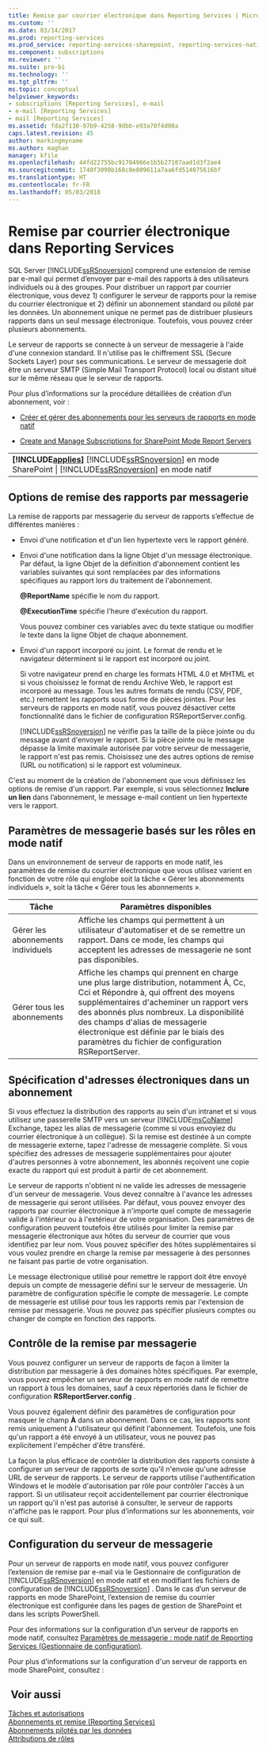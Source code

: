 ```yaml
---
title: Remise par courrier électronique dans Reporting Services | Microsoft Docs
ms.custom: ''
ms.date: 03/14/2017
ms.prod: reporting-services
ms.prod_service: reporting-services-sharepoint, reporting-services-native
ms.component: subscriptions
ms.reviewer: ''
ms.suite: pro-bi
ms.technology: ''
ms.tgt_pltfrm: ''
ms.topic: conceptual
helpviewer_keywords:
- subscriptions [Reporting Services], e-mail
- e-mail [Reporting Services]
- mail [Reporting Services]
ms.assetid: fda2f130-97b9-4258-9dbb-e93a70f4d08a
caps.latest.revision: 45
author: markingmyname
ms.author: maghan
manager: kfile
ms.openlocfilehash: 44fd22755bc91784966e1b5b27107aad1d3f2ae4
ms.sourcegitcommit: 1740f3090b168c0e809611a7aa6fd514075616bf
ms.translationtype: HT
ms.contentlocale: fr-FR
ms.lasthandoff: 05/03/2018
---
```

# <a name="e-mail-delivery-in-reporting-services"></a>Remise par courrier électronique dans Reporting Services
  SQL Server [!INCLUDE[ssRSnoversion](../../includes/ssrsnoversion-md.md)] comprend une extension de remise par e-mail qui permet d’envoyer par e-mail des rapports à des utilisateurs individuels ou à des groupes. Pour distribuer un rapport par courrier électronique, vous devez 1) configurer le serveur de rapports pour la remise du courrier électronique et 2) définir un abonnement standard ou piloté par les données. Un abonnement unique ne permet pas de distribuer plusieurs rapports dans un seul message électronique. Toutefois, vous pouvez créer plusieurs abonnements.  
  
 Le serveur de rapports se connecte à un serveur de messagerie à l'aide d'une connexion standard. Il n'utilise pas le chiffrement SSL (Secure Sockets Layer) pour ses communications. Le serveur de messagerie doit être un serveur SMTP (Simple Mail Transport Protocol) local ou distant situé sur le même réseau que le serveur de rapports.  
  
 Pour plus d’informations sur la procédure détaillées de création d’un abonnement, voir :  
  
-   [Créer et gérer des abonnements pour les serveurs de rapports en mode natif](../../reporting-services/subscriptions/create-and-manage-subscriptions-for-native-mode-report-servers.md)  
  
-   [Create and Manage Subscriptions for SharePoint Mode Report Servers](../../reporting-services/subscriptions/create-and-manage-subscriptions-for-sharepoint-mode-report-servers.md)  
  
||  
|-|  
|**[!INCLUDE[applies](../../includes/applies-md.md)]** [!INCLUDE[ssRSnoversion](../../includes/ssrsnoversion-md.md)] en mode SharePoint &#124; [!INCLUDE[ssRSnoversion](../../includes/ssrsnoversion-md.md)] en mode natif|  
  
## <a name="e-mail-delivery-options"></a>Options de remise des rapports par messagerie  
 La remise de rapports par messagerie du serveur de rapports s’effectue de différentes manières :  
  
-   Envoi d'une notification et d'un lien hypertexte vers le rapport généré.  
  
-   Envoi d'une notification dans la ligne Objet d'un message électronique. Par défaut, la ligne Objet de la définition d'abonnement contient les variables suivantes qui sont remplacées par des informations spécifiques au rapport lors du traitement de l'abonnement.  
  
     **@ReportName** spécifie le nom du rapport.  
  
     **@ExecutionTime** spécifie l'heure d'exécution du rapport.  
  
     Vous pouvez combiner ces variables avec du texte statique ou modifier le texte dans la ligne Objet de chaque abonnement.  
  
-   Envoi d'un rapport incorporé ou joint. Le format de rendu et le navigateur déterminent si le rapport est incorporé ou joint.  
  
     Si votre navigateur prend en charge les formats HTML 4.0 et MHTML et si vous choisissez le format de rendu Archive Web, le rapport est incorporé au message. Tous les autres formats de rendu (CSV, PDF, etc.) remettent les rapports sous forme de pièces jointes. Pour les serveurs de rapports en mode natif, vous pouvez désactiver cette fonctionnalité dans le fichier de configuration RSReportServer.config.  
  
     [!INCLUDE[ssRSnoversion](../../includes/ssrsnoversion-md.md)] ne vérifie pas la taille de la pièce jointe ou du message avant d'envoyer le rapport. Si la pièce jointe ou le message dépasse la limite maximale autorisée par votre serveur de messagerie, le rapport n'est pas remis. Choisissez une des autres options de remise (URL ou notification) si le rapport est volumineux.  
  
 C'est au moment de la création de l'abonnement que vous définissez les options de remise d'un rapport. Par exemple, si vous sélectionnez **Inclure un lien** dans l’abonnement, le message e-mail contient un lien hypertexte vers le rapport.  
  
## <a name="native-mode-role-based-e-mail-settings"></a>Paramètres de messagerie basés sur les rôles en mode natif  
 Dans un environnement de serveur de rapports en mode natif, les paramètres de remise du courrier électronique que vous utilisez varient en fonction de votre rôle qui englobe soit la tâche « Gérer les abonnements individuels », soit la tâche « Gérer tous les abonnements ».  
  
|Tâche|Paramètres disponibles|  
|----------|------------------------|  
|Gérer les abonnements individuels|Affiche les champs qui permettent à un utilisateur d'automatiser et de se remettre un rapport. Dans ce mode, les champs qui acceptent les adresses de messagerie ne sont pas disponibles.|  
|Gérer tous les abonnements|Affiche les champs qui prennent en charge une plus large distribution, notamment À, Cc, Cci et Répondre à, qui offrent des moyens supplémentaires d'acheminer un rapport vers des abonnés plus nombreux. La disponibilité des champs d'alias de messagerie électronique est définie par le biais des paramètres du fichier de configuration RSReportServer.|  
  
## <a name="specifying-e-mail-addresses-in-a-subscription"></a>Spécification d'adresses électroniques dans un abonnement  
 Si vous effectuez la distribution des rapports au sein d'un intranet et si vous utilisez une passerelle SMTP vers un serveur [!INCLUDE[msCoName](../../includes/msconame-md.md)] Exchange, tapez les alias de messagerie (comme si vous envoyiez du courrier électronique à un collègue). Si la remise est destinée à un compte de messagerie externe, tapez l'adresse de messagerie complète. Si vous spécifiez des adresses de messagerie supplémentaires pour ajouter d'autres personnes à votre abonnement, les abonnés reçoivent une copie exacte du rapport qui est produit à partir de cet abonnement.  
  
 Le serveur de rapports n'obtient ni ne valide les adresses de messagerie d'un serveur de messagerie. Vous devez connaître à l'avance les adresses de messagerie qui seront utilisées. Par défaut, vous pouvez envoyer des rapports par courrier électronique à n'importe quel compte de messagerie valide à l'intérieur ou à l'extérieur de votre organisation. Des paramètres de configuration peuvent toutefois être utilisés pour limiter la remise par messagerie électronique aux hôtes du serveur de courrier que vous identifiez par leur nom. Vous pouvez spécifier des hôtes supplémentaires si vous voulez prendre en charge la remise par messagerie à des personnes ne faisant pas partie de votre organisation.  
  
 Le message électronique utilisé pour remettre le rapport doit être envoyé depuis un compte de messagerie défini sur le serveur de messagerie. Un paramètre de configuration spécifie le compte de messagerie. Le compte de messagerie est utilisé pour tous les rapports remis par l'extension de remise par messagerie. Vous ne pouvez pas spécifier plusieurs comptes ou changer de compte en fonction des rapports.  
  
## <a name="controlling-e-mail-delivery"></a>Contrôle de la remise par messagerie  
 Vous pouvez configurer un serveur de rapports de façon à limiter la distribution par messagerie à des domaines hôtes spécifiques. Par exemple, vous pouvez empêcher un serveur de rapports en mode natif de remettre un rapport à tous les domaines, sauf à ceux répertoriés dans le fichier de configuration **RSReportServer.config** .  
  
 Vous pouvez également définir des paramètres de configuration pour masquer le champ **À** dans un abonnement. Dans ce cas, les rapports sont remis uniquement à l'utilisateur qui définit l'abonnement. Toutefois, une fois qu'un rapport a été envoyé à un utilisateur, vous ne pouvez pas explicitement l'empêcher d'être transféré.  
  
 La façon la plus efficace de contrôler la distribution des rapports consiste à configurer un serveur de rapports de sorte qu'il n'envoie qu'une adresse URL de serveur de rapports. Le serveur de rapports utilise l'authentification Windows et le modèle d'autorisation par rôle pour contrôler l'accès à un rapport. Si un utilisateur reçoit accidentellement par courrier électronique un rapport qu'il n'est pas autorisé à consulter, le serveur de rapports n'affiche pas le rapport. Pour plus d’informations sur les abonnements, voir ce qui suit.  
  
## <a name="e-mail-server-configuration"></a>Configuration du serveur de messagerie  
 Pour un serveur de rapports en mode natif, vous pouvez configurer l’extension de remise par e-mail via le Gestionnaire de configuration de [!INCLUDE[ssRSnoversion](../../includes/ssrsnoversion-md.md)] en mode natif et en modifiant les fichiers de configuration de [!INCLUDE[ssRSnoversion](../../includes/ssrsnoversion-md.md)] . Dans le cas d’un serveur de rapports en mode SharePoint, l’extension de remise du courrier électronique est configurée dans les pages de gestion de SharePoint et dans les scripts PowerShell.  
  
 
 Pour des informations sur la configuration d’un serveur de rapports en mode natif, consultez [Paramètres de messagerie : mode natif de Reporting Services (Gestionnaire de configuration)](../install-windows/e-mail-settings-reporting-services-native-mode-configuration-manager.md).
 
 
 Pour plus d'informations sur la configuration d'un serveur de rapports en mode SharePoint, consultez :  
  
  
## <a name="see-also"></a> Voir aussi  
 [Tâches et autorisations](../../reporting-services/security/tasks-and-permissions.md)   
 [Abonnements et remise &#40;Reporting Services&#41;](../../reporting-services/subscriptions/subscriptions-and-delivery-reporting-services.md)   
 [Abonnements pilotés par les données](../../reporting-services/subscriptions/data-driven-subscriptions.md)   
 [Attributions de rôles](../../reporting-services/security/role-assignments.md)  
  
  
